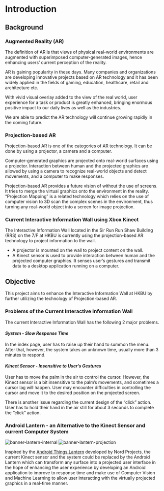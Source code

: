 # Introduction

## Background

### Augmented Reality (AR)
The definition of AR is that views of physical real-world environments are augmented with superimposed computer-generated images, hence enhancing users’ current perception of the reality.

AR is gaining popularity in these days. Many companies and organizations are developing innovative projects based on AR technology and it has been widely applied in the fields of gaming, education, healthcare, retail and architecture etc.

With vivid visual overlay added to the view of the real world, user experience for a task or product is greatly enhanced, bringing enormous positive impact to our daily lives as well as the industries.

We are able to predict the AR technology will continue growing rapidly in the coming future.

<!-- 
To include a reference, add the citation key shown in the references.bib file.
-->

### Projection-based AR
Projection-based AR is one of the categories of AR technology. It can be done by using a projector, a camera and a computer.

Computer-generated graphics are projected onto real-world surfaces using a projector. Interaction between human and the projected graphics are allowed by using a camera to recognize real-world objects and detect movements, and a computer to make responses.

Projection-based AR provides a future vision of without the use of screens. It tries to merge the virtual graphics onto the environment in the reality. “Projection Mapping” is a related technology which relies on the use of computer vision to 3D scan the complex scenes in the environment, thus turning any real-world object into a screen for image projection.

### Current Interactive Information Wall using Xbox Kinect
The Interactive Information Wall located in the Sir Run Run Shaw Building (RRS) on the 7/F at HKBU is currently using the projection-based AR technology to project information to the wall.
- A projector is mounted on the wall to project content on the wall.
- A Kinect sensor is used to provide interaction between human and the projected computer graphics. It senses user’s gestures and transmit data to a desktop application running on a computer.

## Objective
This project aims to enhance the Interactive Information Wall at HKBU by further utilizing the technology of Projection-based AR.

### Problems of the Current Interactive Information Wall
The current Interactive Information Wall has the following 2 major problems.

#### *System - Slow Response Time*
In the index page, user has to raise up their hand to summon the menu. After that, however, the system takes an unknown time, usually more than 3 minutes to respond.

#### *Kinect Sensor - Insensitive to User’s Gestures*
User has to move the palm in the air to control the cursor. However, the Kinect sensor is a bit insensitive to the palm’s movements, and sometimes a cursor lag will happen. User may encounter difficulties in controlling the cursor and move it to the desired position on the projected screen.

There is another issue regarding the current design of the “click” action. User has to hold their hand in the air still for about 3 seconds to complete the “click” action. 

### Android Lantern - an Alternative to the Kinect Sensor and current Computer System

![banner-lantern-internal](https://lh3.googleusercontent.com/3iPwZB9gchkw2s2yITK9BLdrBTrHS38ter2QOt-WZn9i2k80Q0EirODlOin8osvCSSshPWzQnJbk=s300 "banner-lantern-internal") ![banner-lantern-projection](https://lh3.googleusercontent.com/QGS5ZU5DCoCsjDu2ckgtxKGkwG9JGiGfwmjPQiiLPmLtgOSs-taNnomEUzCb3MIMn-3n8QgX-meU=s300 "banner-lantern-projection")

Inspired by the [Android Things Lantern](https://github.com/nordprojects/lantern) developed by 	Nord Projects, the current Kinect sensor and the system could be replaced by the Android Lantern which can transform any surface into a projected user interface in the hope of enhancing the user experience by developing an Android application to improve to response time and make use of Computer Vision and Machine Learning to allow user interacting with the virtually projected graphics in a real-time manner.

<!-- ## Summary of chapters -->

<!-- 
For italic, add one * on either side of the text
For bold, add two * on either side of the text
For bold and italic, add _** on either side of the text
-->

<!--
This is a brief outline of what went into each chapter. **Chapter 1** gives a background on duis tempus justo quis arcu consectetur sollicitudin.  **Chapter 2** discusses morbi sollicitudin gravida tellus in maximus.  **Chapter 3** discusses vestibulum eleifend turpis id turpis sollicitudin aliquet.  **Chapter 4** shows how phasellus gravida non ex id aliquet. Proin faucibus nibh sit amet augue blandit varius.
-->